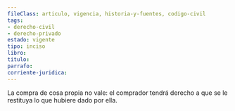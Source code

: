 ```yaml
---
fileClass: articulo, vigencia, historia-y-fuentes, codigo-civil
tags:
- derecho-civil
- derecho-privado
estado: vigente
tipo: inciso
libro:
titulo:
parrafo:
corriente-juridica:
---
```

La compra de cosa propia no vale: el comprador tendrá derecho a que se le restituya lo que hubiere dado por ella.